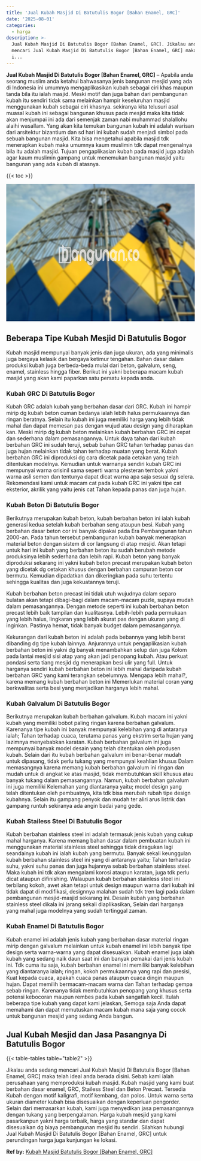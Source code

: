 ```yaml
---
title: 'Jual Kubah Masjid Di Batutulis Bogor [Bahan Enamel, GRC]'
date: '2025-08-01'
categories:
  - harga
description: >-
  Jual Kubah Masjid Di Batutulis Bogor [Bahan Enamel, GRC]. Jikalau anda sedang
  mencari Jual Kubah Masjid Di Batutulis Bogor [Bahan Enamel, GRC] maka telah
  i...
---
```


**Jual Kubah Masjid Di Batutulis Bogor \[Bahan Enamel, GRC\]** – Apabila anda seorang muslim anda ketahui bahwasanya jenis bangunan mesjid yang ada di Indonesia ini umumnya mengaplikasikan kubah sebagai ciri khas maupun tanda bila itu ialah masjid. Meski motif dan juga bahan dari pembangunan kubah itu sendiri tidak sama melainkan hampir keseluruhan masjid menggunakan kubah sebagai ciri khasnya. sekiranya kita telusuri asal muasal kubah ini sebagai bangunan khusus pada mesjid maka kita tidak akan menjumpai ini ada dari semenjak zaman nabi muhammad shalallohu alaihi wasallam. Yang akan kita temukan bangunan kubah ini adalah warisan dari arsitektur bizantium dan sd hari ini kubah sudah menjadi simbol pada sebuah bangunan masjid. Kita bisa mengetahui apabila masjid tdk menerapkan kubah maka umumnya kaum muslimin tdk dapat mengenalnya bila itu adalah masjid. Tujuan pengaplikasian kubah pada masjid juga adalah agar kaum muslimin gampang untuk menemukan bangunan masjid yaitu bangunan yang ada kubah di atasnya.

{{< toc >}}

![Jual Kubah Masjid Di Batutulis Bogor [Bahan Enamel, GRC]](/images/jual-kubah-masjid-33.png)

## Beberapa Tipe Kubah Mesjid Di Batutulis Bogor

Kubah masjid mempunyai banyak jenis dan juga ukuran, ada yang minimalis juga bergaya kelasik dan bergaya ketimur tengahan. Bahan dasar dalam produksi kubah juga berbeda-beda mulai dari beton, galvalum, seng, enamel, stainless hingga fiber. Berikut ini yakni beberapa macam kubah masjid yang akan kami paparkan satu persatu kepada anda.

### Kubah GRC Di Batutulis Bogor

Kubah GRC adalah kubah yang berbahan dasar dari GRC. Kubah ini hampir mirip dg kubah beton cuman bedanya ialah lebih halus permukaannya dan ringan beratnya. Selain itu kubah ini juga memiliki harga yang lebih tidak mahal dan dapat memesan pas dengan wujud atau design yang diharapkan kan. Meski mirip dg kubah beton melainkan kubah berbahan GRC ini cepat dan sederhana dalam pemasangannya. Untuk daya tahan dari kubah berbahan GRC ini sudah teruji, sebab bahan GRC tahan terhadap panas dan juga hujan melainkan tidak tahan terhadap muatan yang berat. Kubah berbahan GRC ini diproduksi dg cara dicetak pada cetakan yang telah ditentukan modelnya. Kemudian untuk warnanya sendiri kubah GRC ini mempunyai warna orisinil sama seperti warna plesteran tembok yakni warna asli semen dan tentunya dapat dicat warna apa saja sesuai dg selera. Rekomendasi kami untuk macam cat pada kubah GRC ini yakni tipe cat eksterior, akrilik yang yaitu jenis cat Tahan kepada panas dan juga hujan.

### Kubah Beton Di Batutulis Bogor

Berikutnya merupakan kubah beton, kubah berbahan beton ini ialah kubah generasi kedua setelah kubah berbahan seng ataupun besi. Kubah yang berbahan dasar beton cor ini banyak dipakai pada Era Pembangunan tahun 2000-an. Pada tahun tersebut pembangunan kubah banyak menerapkan material beton dengan sistem di cor langsung di atap mesjid. Akan tetapi untuk hari ini kubah yang berbahan beton itu sudah berubah metode produksinya lebih sederhana dan lebih rapi. Kubah beton yang banyak diproduksi sekarang ini yakni kubah beton precast merupakan kubah beton yang dicetak dg cetakan khusus dengan berbahan campuran beton cor bermutu. Kemudian dipadatkan dan dikeringkan pada suhu tertentu sehingga kualitas dan juga kekuatannya teruji.

Kubah berbahan beton precast ini tidak utuh wujudnya dalam separo bulatan akan tetapi dibagi-bagi dalam macam-macam puzle, supaya mudah dalam pemasangannya. Dengan metode seperti ini kubah berbahan beton precast lebih baik tampilan dan kualitasnya. Lebih-lebih pada permukaan yang lebih halus, lingkaran yang lebih akurat pas dengan ukuran yang di inginkan. Pastinya hemat, tidak banyak budget dalam pemasangannya.

Kekurangan dari kubah beton ini adalah pada bebannya yang lebih berat dibanding dg tipe kubah lainnya. Anjurannya untuk pengaplikasian kubah berbahan beton ini yakni dg banyak menambahkan selup dan juga Kolom pada lantai mesjid sisi atap yang akan jadi penopang kubah. Atau perkuat pondasi serta tiang mesjid dg menerapkan besi ulir yang full. Untuk harganya sendiri kubah berbahan beton ini lebih mahal daripada kubah berbahan GRC yang kami terangkan sebelumnya. Mengapa lebih mahal?, karena memang kubah berbahan beton ini Memerlukan material coran yang berkwalitas serta besi yang menjadikan harganya lebih mahal.

### Kubah Galvalum Di Batutulis Bogor

Berikutnya merupakan kubah berbahan galvalum. Kubah macam ini yakni kubah yang memiliki bobot paling ringan karena berbahan galvalum. Karenanya tipe kubah ini banyak mempunyai kelebihan yang di antaranya ialah; Tahan terhadap cuaca, terutama panas yang ekstrim serta hujan yang lazimnya menyebabkan karatan. Kubah berbahan galvalum ini juga mempunyai banyak model desain yang telah ditentukan oleh produsen kubah. Selain dari itu kubah berbahan galvalum ini benar-benar mudah untuk dipasang, tidak perlu tukang yang mempunyai keahlian khusus Dalam memasangnya karena memang kubah berbahan galvalum ini ringan dan mudah untuk di angkat ke atas masjid, tidak membutuhkan skill khusus atau banyak tukang dalam pemasangannya. Namun, kubah berbahan galvalum ini juga memiliki Kelemahan yang diantaranya yaitu; model design yang telah ditentukan oleh pembuatnya, kita tdk bisa merubah rubah tipe design kubahnya. Selain itu gampang penyok dan mudah ter aliri arus listrik dan gampang runtuh sekiranya ada angin badai yang gede.

### Kubah Stailess Steel Di Batutulis Bogor

Kubah berbahan stainless steel ini adalah termasuk jenis kubah yang cukup mahal harganya. Karena memang bahan dasar dalam pembuatan kubah ini menggunakan material stainless steel sehingga tidak diragukan lagi seandainya kubah ini ialah kubah yang bermutu. Banyak sekali keunggulan kubah berbahan stainless steel ini yang di antaranya yaitu; Tahan terhadap suhu, yakni suhu panas dan juga hujannya sebab berbahan stainless steel. Maka kubah ini tdk akan mengalami korosi ataupun karatan, juga tdk perlu dicat ataupun difinishing. Walaupun kubah berbahan stainless steel ini terbilang kokoh, awet akan tetapi untuk design maupun warna dari kubah ini tidak dapat di modifikasi, designnya malahan sudah tdk tren lagi pada dalam pembangunan mesjid-masjid sekarang ini. Desain kubah yang berbahan stainless steel dikala ini jarang sekali diaplikasikan, Selain dari harganya yang mahal juga modelnya yang sudah tertinggal zaman.

### Kubah Enamel Di Batutulis Bogor

Kubah enamel ini adalah jenis kubah yang berbahan dasar material ringan mirip dengan galvalum melainkan untuk kubah enamel ini lebih banyak tipe design serta warna-warna yang dapat disesuaikan. Kubah enamel juga ialah kubah yang sedang naik daun saat ini dan banyak pemakai dari jenis kubah ini. Tdk cuma itu saja, kubah berbahan enamel ini memiliki banyak kelebihan yang diantaranya ialah; ringan, kokoh permukaannya yang rapi dan presisi, Kuat kepada cuaca, apakah cuaca panas ataupun cuaca dingin maupun hujan. Dapat memilih bermacam-macam warna dan Tahan terhadap gempa sebab ringan. Karenanya tidak membutuhkan penopang yang khusus serta potensi kebocoran maupun rembes pada kubah sangatlah kecil. Itulah beberapa tipe kubah yang dapat kami jelaskan, Semoga saja Anda dapat memahami dan dapat memutuskan macam kubah mana saja yang cocok untuk bangunan mesjid yang sedang Anda bangun.

## Jual Kubah Mesjid dan Jasa Pasangnya Di Batutulis Bogor

{{< table-tables table="table2" >}}

Jikalau anda sedang mencari Jual Kubah Masjid Di Batutulis Bogor \[Bahan Enamel, GRC\] maka telah ideal anda berada disini. Sebab kami ialah perusahaan yang memproduksi kubah masjid. Kubah masjid yang kami buat berbahan dasar enamel, GRC, Stailess Steel dan Beton Precast. Tersedia Kubah dengan motif kaligrafi, motif kembang, dan polos. Untuk warna serta ukuran diameter kubah bisa disesuaikan dengan keperluan pengorder. Selain dari memasarkan kubah, kami juga menyedikan jasa pemasangannya dengan tukang yang berpengalaman. Harga kubah mesjid yang kami pasarkanpun yakni harga terbaik, harga yang standar dan dapat disesuaikan dg biaya pembangunan mesjid itu sendiri. Silahkan hubungi Jual Kubah Masjid Di Batutulis Bogor \[Bahan Enamel, GRC\] untuk perundingan harga juga kunjungan ke lokasi.

**Ref by:** [Kubah Masjid Batutulis Bogor [Bahan Enamel, GRC]](https://id.wikipedia.org/wiki/Kubah)
